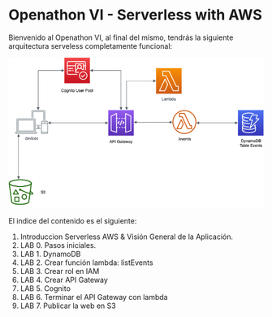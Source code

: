 # Openathon VI - Serverless with AWS

Bienvenido al Openathon VI, al final del mismo, tendrás la siguiente arquitectura serveless completamente funcional:

![](diagram.png)

El indice del contenido es el siguiente:

1. Introduccion Serverless AWS & Visión General de la Aplicación.
2. LAB 0. Pasos iniciales.
3. LAB 1. DynamoDB
4. LAB 2. Crear función lambda: listEvents
5. LAB 3. Crear rol en IAM
6. LAB 4. Crear API Gateway
7. LAB 5. Cognito
8. LAB 6. Terminar el API Gateway con lambda
9. LAB 7. Publicar la web en S3
